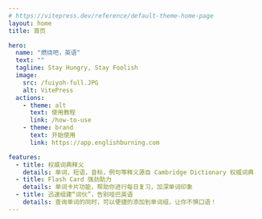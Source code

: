 ```yaml
---
# https://vitepress.dev/reference/default-theme-home-page
layout: home
title: 首页

hero:
  name: "燃烧吧，英语"
  text: ""
  tagline: Stay Hungry, Stay Foolish
  image:
    src: /fuiyoh-full.JPG
    alt: VitePress
  actions:
    - theme: alt
      text: 使用教程
      link: /how-to-use
    - theme: brand
      text: 开始使用
      link: https://app.englishburning.com

features:
  - title: 权威词典释义
    details: 单词，短语，音标，例句等释义源自 Cambridge Dictionary 权威词典
  - title: Flash Card 强劲助力
    details: 单词卡片功能，帮助你进行每日复习，加深单词印象
  - title: 迅速组建“词伙”，告别哑巴英语
    details: 查询单词的同时，可以便捷的添加到单词组，让你不惧口语！
---
```


